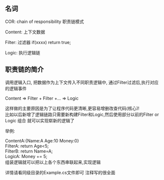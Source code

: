 ﻿## 名词

COR:
chain of responsibility
职责链模式

Content:
上下文数据

Filter:
过滤器 if(xxxx) return true;

Logic:
执行逻辑链

## 职责链的简介

调用逻辑入口, 把数据作为上下文传入不同职责逻辑中, 通过Filter过滤后,执行对应的逻辑事件

Content => Filter + Filter +... => Logic

这样做的主要原因是为了让程序代码更清晰,更容易增删改查代码(核心)!  
比如以后新增了逻辑链路只需要新构建Filter和Logic,然后使用部分以前的Filter or Logic 组合 就可以实现崭新的逻辑了

举例:

ContentA:{Name:A Age:10 Money:0}  
FilterA: return Age<5;  
FilterB: return Name=A;  
LogicA: Money += 5;  
组装逻辑就可以把以上各个东西串联起来,实现逻辑

详情请看同级目录的Example.cs文件即可 注释写的很全面

